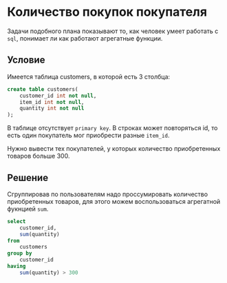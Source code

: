 # Количество покупок покупателя

Задачи подобного плана показывают то, как человек умеет работать с `sql`, понимает ли как работают агрегатные функции.

## Условие

Имеется таблица customers, в которой есть 3 столбца:

```sql
create table customers(
    customer_id int not null,
    item_id int not null,
    quantity int not null
);
```

В таблице отсутствует `primary key`.
В строках может повторяться id, то есть один покупатель мог приобрести разные `item_id`.

Нужно вывести тех покупателей, у которых количество приобретенных товаров больше 300.

## Решение

Сгруппировав по пользователям надо проссумировать количество приобретенных товаров, для этого можем воспользоваться агрегатной фукнцией `sum`.

```sql
select 
    customer_id,
    sum(quantity) 
from
    customers
group by
    customer_id
having
    sum(quantity) > 300
```
